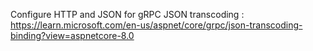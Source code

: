 
Configure HTTP and JSON for gRPC JSON transcoding : https://learn.microsoft.com/en-us/aspnet/core/grpc/json-transcoding-binding?view=aspnetcore-8.0
